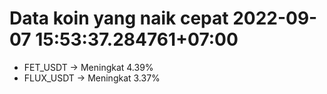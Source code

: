 # Data koin yang naik cepat 2022-09-07 15:53:37.284761+07:00

* FET_USDT -> Meningkat 4.39%
* FLUX_USDT -> Meningkat 3.37%
